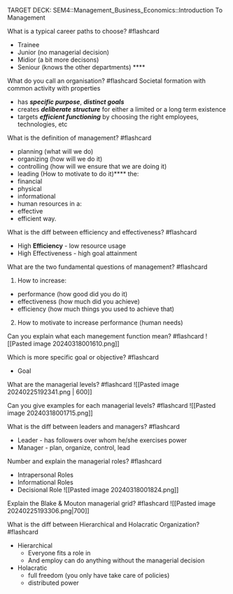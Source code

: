 TARGET DECK: SEM4::Management_Business_Economics::Introduction To Management

What is a typical career paths to choose? #flashcard 
- Trainee
- Junior (no managerial decision)
- Midior (a bit more decisons)
- Seniour (knows the other departments)
****<!--ID: 1708886489360-->


What do you call an organisation? #flashcard 
Societal formation with common activity with properties
- has ***specific purpose***, ***distinct goals*** 
- creates ***deliberate structure*** for either a limited or a long term existence 
- targets ***efficient functioning*** by choosing the right employees, technologies, etc
<!--ID: 1708886489366-->


What is the definition of management? #flashcard 
- planning (what will we do)
- organizing (how will we do it)
- controlling (how will we ensure that we are doing it)
- leading (How to motivate to do it)****
the:  
- financial
- physical
- informational
- human 
resources in a:
- effective 
- efficient 
way.
<!--ID: 1708886489370-->


What is the diff between efficiency and effectiveness? #flashcard 
- High **Efficiency** - low resource usage
- High Effectiveness - high goal attainment
<!--ID: 1708886489375-->


What are the two fundamental questions of management? #flashcard 
1. How to increase:
- performance (how good did you do it)
- effectiveness (how much did you achieve)
- efficiency (how much things you used to achieve that)
2. How to motivate to increase performance (human needs)
<!--ID: 1708886489379-->


Can you explain what each manegement function mean? #flashcard 
![[Pasted image 20240318001610.png]]
<!--ID: 1710877685926-->


Which is more specific goal or objective? #flashcard 
- Goal 
<!--ID: 1708886489384-->


What are the managerial levels? #flashcard 
![[Pasted image 20240225192341.png | 600]]
<!--ID: 1708886489389-->

Can you give examples for each managerial levels? #flashcard 
![[Pasted image 20240318001715.png]]
<!--ID: 1710877685931-->



What is the diff between leaders and managers? #flashcard 
- Leader - has followers over whom he/she exercises power
- Manager - plan, organize, control, lead
<!--ID: 1708886489394-->


Number and explain the managerial roles? #flashcard 
- Intrapersonal Roles
- Informational Roles
- Decisional Role
![[Pasted image 20240318001824.png]]
<!--ID: 1708886489398-->


Explain the Blake & Mouton managerial grid? #flashcard 
![[Pasted image 20240225193306.png|700]]
<!--ID: 1708886489406-->


What is the diff between Hierarchical and Holacratic Organization? #flashcard 
- Hierarchical
	- Everyone fits a role in 
	- And employ can do anything without the managerial decision
- Holacratic 
	- full freedom (you only have take care of policies) 
	- distributed power
<!--ID: 1708886489410-->

